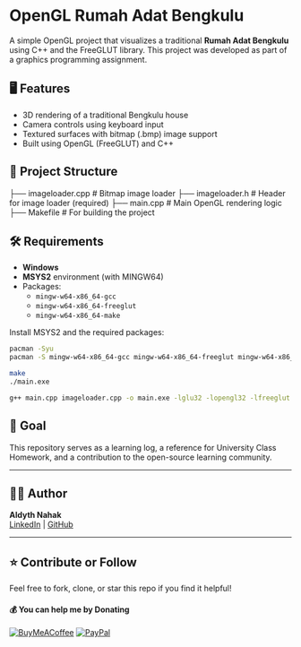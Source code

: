 # OpenGL Rumah Adat Bengkulu

A simple OpenGL project that visualizes a traditional **Rumah Adat Bengkulu** using C++ and the FreeGLUT library. This project was developed as part of a graphics programming assignment.

## 🖥️ Features

- 3D rendering of a traditional Bengkulu house  
- Camera controls using keyboard input  
- Textured surfaces with bitmap (.bmp) image support  
- Built using OpenGL (FreeGLUT) and C++  

## 🧱 Project Structure
├── imageloader.cpp # Bitmap image loader
├── imageloader.h # Header for image loader (required)
├── main.cpp # Main OpenGL rendering logic
├── Makefile # For building the project

## 🛠️ Requirements

- **Windows**  
- **MSYS2** environment (with MINGW64)  
- Packages:  
  - `mingw-w64-x86_64-gcc`  
  - `mingw-w64-x86_64-freeglut`  
  - `mingw-w64-x86_64-make`  

Install MSYS2 and the required packages:

```bash
pacman -Syu
pacman -S mingw-w64-x86_64-gcc mingw-w64-x86_64-freeglut mingw-w64-x86_64-make

make
./main.exe

g++ main.cpp imageloader.cpp -o main.exe -lglu32 -lopengl32 -lfreeglut
```

## 📖 Goal

This repository serves as a learning log, a reference for University Class Homework, and a contribution to the open-source learning community.

---

## 🧑‍💻 Author

**Aldyth Nahak**  
[LinkedIn](https://linkedin.com/in/aldythnahak) | [GitHub](https://github.com/AldythNahak)

---

## ⭐️ Contribute or Follow

Feel free to fork, clone, or star this repo if you find it helpful!


#### 💰 You can help me by Donating

[![BuyMeACoffee](https://img.shields.io/badge/Buy%20Me%20a%20Coffee-ffdd00?style=for-the-badge&logo=buy-me-a-coffee&logoColor=black)](https://buymeacoffee.com/AldythNahak)
[![PayPal](https://img.shields.io/badge/Donate-PayPal-0070ba?style=for-the-badge&logo=paypal&logoColor=white)](https://paypal.me/AldythNahak)
